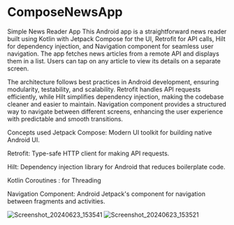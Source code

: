 # ComposeNewsApp

Simple News Reader App
This Android app is a straightforward news reader built using Kotlin with Jetpack Compose for the UI, Retrofit for API calls, Hilt for dependency injection, and Navigation component for seamless user navigation. The app fetches news articles from a remote API and displays them in a list. Users can tap on any article to view its details on a separate screen.

The architecture follows best practices in Android development, ensuring modularity, testability, and scalability. Retrofit handles API requests efficiently, while Hilt simplifies dependency injection, making the codebase cleaner and easier to maintain. Navigation component provides a structured way to navigate between different screens, enhancing the user experience with predictable and smooth transitions.

Concepts used 
Jetpack Compose: Modern UI toolkit for building native Android UI.

Retrofit: Type-safe HTTP client for making API requests.

Hilt: Dependency injection library for Android that reduces boilerplate code.

Kotlin Coroutines : for Threading

Navigation Component: Android Jetpack's component for navigation between fragments and activities.

![Screenshot_20240623_153541](https://github.com/MaheshKShetty/ComposeNewsApp/assets/39030189/a702d977-4588-42aa-9502-0125707dcf77)
![Screenshot_20240623_153521](https://github.com/MaheshKShetty/ComposeNewsApp/assets/39030189/620c7437-cba1-4939-a19a-eccb47de5969)
